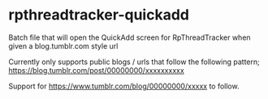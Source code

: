 # rpthreadtracker-quickadd

Batch file that will open the QuickAdd screen for RpThreadTracker when given a blog.tumblr.com style url

Currently only supports public blogs / urls that follow the following pattern;
https://blog.tumblr.com/post/00000000/xxxxxxxxxx

Support for https://www.tumblr.com/blog/00000000/xxxxx to follow.
